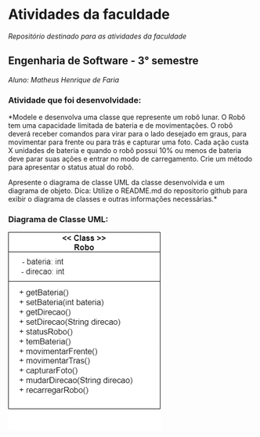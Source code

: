 # Atividades da faculdade
*Repositório destinado para as atividades da faculdade*
## Engenharia de Software - 3° semestre
*Aluno: Matheus Henrique de Faria*

### Atividade que foi desenvolvidade:

*Modele e desenvolva uma classe que represente um robô lunar. O Robô tem uma capacidade limitada de bateria e de movimentações.
O robô deverá receber comandos para virar para o lado desejado em graus, para movimentar para frente ou para trás e capturar uma foto.
Cada ação custa X unidades de bateria e quando o robô possui 10% ou menos de bateria deve parar suas ações e entrar no modo de carregamento.
Crie um método para apresentar o status atual do robô.
 
Apresente o diagrama de classe UML da classe desenvolvida e um diagrama de objeto.
Dica: Utilize o README.md do repositorio github para exibir o diagrama de classes e outras informações necessárias.*

### Diagrama de Classe UML:

![DiagramaUML_POO](https://github.com/defariamatheush/Atividades_faculdade/blob/main/Robo_Lunar/DiagramaUML_POO.png)

